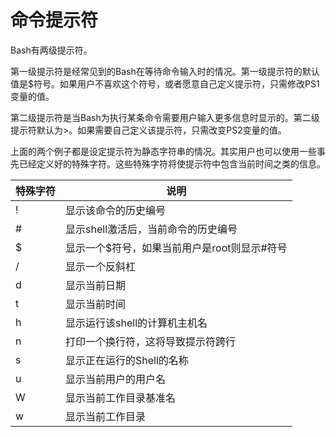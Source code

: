 # 命令提示符

Bash有两级提示符。

第一级提示符是经常见到的Bash在等待命令输入时的情况。第一级提示符的默认值是$符号。如果用户不喜欢这个符号，或者愿意自己定义提示符，只需修改PS1变量的值。

第二级提示符是当Bash为执行某条命令需要用户输入更多信息时显示的。第二级提示符默认为>。如果需要自己定义该提示符，只需改变PS2变量的值。

上面的两个例子都是设定提示符为静态字符串的情况。其实用户也可以使用一些事先已经定义好的特殊字符。这些特殊字符将使提示符中包含当前时间之类的信息。

| 特殊字符 | 说明 |
| --- | --- |
| !   | 显示该命令的历史编号                      |
| #   | 显示shell激活后，当前命令的历史编号         |
| $   | 显示一个$符号，如果当前用户是root则显示#符号 |
| /   | 显示一个反斜杠                           |
| d   | 显示当前日期                             |
| t   | 显示当前时间                             |
| h   | 显示运行该shell的计算机主机名              |
| n   | 打印一个换行符，这将导致提示符跨行           |
| s   | 显示正在运行的Shell的名称                 |
| u   | 显示当前用户的用户名                      |
| W   | 显示当前工作目录基准名                    |
| w   | 显示当前工作目录                         |
